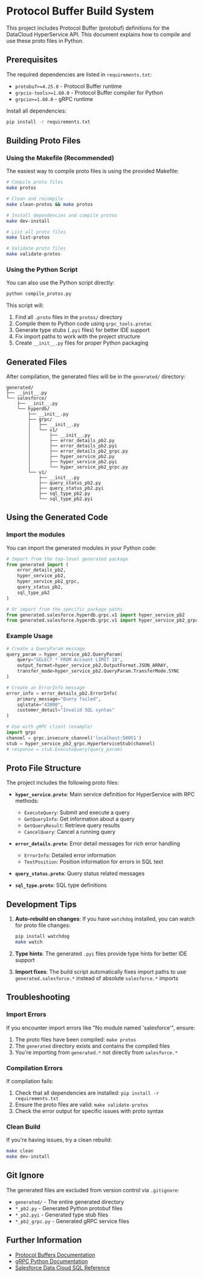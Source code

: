 # Protocol Buffer Build System

This project includes Protocol Buffer (protobuf) definitions for the DataCloud HyperService API. This document explains how to compile and use these proto files in Python.

## Prerequisites

The required dependencies are listed in `requirements.txt`:
- `protobuf>=4.25.0` - Protocol Buffer runtime
- `grpcio-tools>=1.60.0` - Protocol Buffer compiler for Python
- `grpcio>=1.60.0` - gRPC runtime

Install all dependencies:
```bash
pip install -r requirements.txt
```

## Building Proto Files

### Using the Makefile (Recommended)

The easiest way to compile proto files is using the provided Makefile:

```bash
# Compile proto files
make protos

# Clean and recompile
make clean-protos && make protos

# Install dependencies and compile protos
make dev-install

# List all proto files
make list-protos

# Validate proto files
make validate-protos
```

### Using the Python Script

You can also use the Python script directly:

```bash
python compile_protos.py
```

This script will:
1. Find all `.proto` files in the `protos/` directory
2. Compile them to Python code using `grpc_tools.protoc`
3. Generate type stubs (`.pyi` files) for better IDE support
4. Fix import paths to work with the project structure
5. Create `__init__.py` files for proper Python packaging

## Generated Files

After compilation, the generated files will be in the `generated/` directory:

```
generated/
├── __init__.py
└── salesforce/
    ├── __init__.py
    └── hyperdb/
        ├── __init__.py
        ├── grpc/
        │   ├── __init__.py
        │   └── v1/
        │       ├── __init__.py
        │       ├── error_details_pb2.py
        │       ├── error_details_pb2.pyi
        │       ├── error_details_pb2_grpc.py
        │       ├── hyper_service_pb2.py
        │       ├── hyper_service_pb2.pyi
        │       └── hyper_service_pb2_grpc.py
        └── v1/
            ├── __init__.py
            ├── query_status_pb2.py
            ├── query_status_pb2.pyi
            ├── sql_type_pb2.py
            └── sql_type_pb2.pyi
```

## Using the Generated Code

### Import the modules

You can import the generated modules in your Python code:

```python
# Import from the top-level generated package
from generated import (
    error_details_pb2,
    hyper_service_pb2,
    hyper_service_pb2_grpc,
    query_status_pb2,
    sql_type_pb2
)

# Or import from the specific package paths
from generated.salesforce.hyperdb.grpc.v1 import hyper_service_pb2
from generated.salesforce.hyperdb.grpc.v1 import hyper_service_pb2_grpc
```

### Example Usage

```python
# Create a QueryParam message
query_param = hyper_service_pb2.QueryParam(
    query="SELECT * FROM Account LIMIT 10",
    output_format=hyper_service_pb2.OutputFormat.JSON_ARRAY,
    transfer_mode=hyper_service_pb2.QueryParam.TransferMode.SYNC
)

# Create an ErrorInfo message
error_info = error_details_pb2.ErrorInfo(
    primary_message="Query failed",
    sqlstate="42000",
    customer_detail="Invalid SQL syntax"
)

# Use with gRPC client (example)
import grpc
channel = grpc.insecure_channel('localhost:50051')
stub = hyper_service_pb2_grpc.HyperServiceStub(channel)
# response = stub.ExecuteQuery(query_param)
```

## Proto File Structure

The project includes the following proto files:

- **`hyper_service.proto`**: Main service definition for HyperService with RPC methods:
  - `ExecuteQuery`: Submit and execute a query
  - `GetQueryInfo`: Get information about a query
  - `GetQueryResult`: Retrieve query results
  - `CancelQuery`: Cancel a running query

- **`error_details.proto`**: Error detail messages for rich error handling
  - `ErrorInfo`: Detailed error information
  - `TextPosition`: Position information for errors in SQL text

- **`query_status.proto`**: Query status related messages

- **`sql_type.proto`**: SQL type definitions

## Development Tips

1. **Auto-rebuild on changes**: If you have `watchdog` installed, you can watch for proto file changes:
   ```bash
   pip install watchdog
   make watch
   ```

2. **Type hints**: The generated `.pyi` files provide type hints for better IDE support

3. **Import fixes**: The build script automatically fixes import paths to use `generated.salesforce.*` instead of absolute `salesforce.*` imports

## Troubleshooting

### Import Errors

If you encounter import errors like "No module named 'salesforce'", ensure:
1. The proto files have been compiled: `make protos`
2. The `generated` directory exists and contains the compiled files
3. You're importing from `generated.*` not directly from `salesforce.*`

### Compilation Errors

If compilation fails:
1. Check that all dependencies are installed: `pip install -r requirements.txt`
2. Ensure the proto files are valid: `make validate-protos`
3. Check the error output for specific issues with proto syntax

### Clean Build

If you're having issues, try a clean rebuild:
```bash
make clean
make dev-install
```

## Git Ignore

The generated files are excluded from version control via `.gitignore`:
- `generated/` - The entire generated directory
- `*_pb2.py` - Generated Python protobuf files
- `*_pb2.pyi` - Generated type stub files
- `*_pb2_grpc.py` - Generated gRPC service files

## Further Information

- [Protocol Buffers Documentation](https://developers.google.com/protocol-buffers)
- [gRPC Python Documentation](https://grpc.io/docs/languages/python/)
- [Salesforce Data Cloud SQL Reference](https://developer.salesforce.com/docs/data/data-cloud-query-guide/references/dc-sql-reference/)
